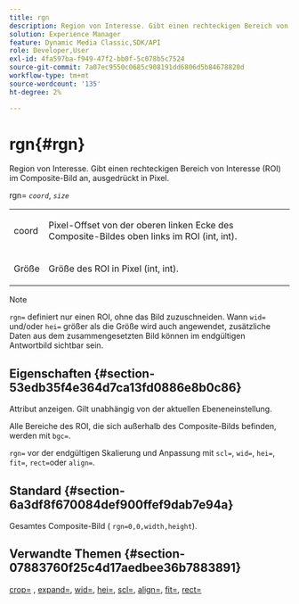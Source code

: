 ```yaml
---
title: rgn
description: Region von Interesse. Gibt einen rechteckigen Bereich von Interesse (ROI) im Composite-Bild an, ausgedrückt in Pixel.
solution: Experience Manager
feature: Dynamic Media Classic,SDK/API
role: Developer,User
exl-id: 4fa597ba-f949-47f2-bb0f-5c078b5c7524
source-git-commit: 7a07ec9550c0685c908191dd6806d5b84678820d
workflow-type: tm+mt
source-wordcount: '135'
ht-degree: 2%

---
```


# rgn{#rgn}

Region von Interesse. Gibt einen rechteckigen Bereich von Interesse (ROI) im Composite-Bild an, ausgedrückt in Pixel.

rgn= *`coord`*, *`size`*

<table id="simpletable_3A430F9078B04C2E90F4D1A130AFA20C"> 
 <tr class="strow"> 
  <td class="stentry"> <p><span class="varname"> coord</span> </p> </td> 
  <td class="stentry"> <p>Pixel-Offset von der oberen linken Ecke des Composite-Bildes oben links im ROI (int, int). </p></td> 
 </tr> 
 <tr class="strow"> 
  <td class="stentry"> <p><span class="varname"> Größe</span> </p></td> 
  <td class="stentry"> <p>Größe des ROI in Pixel (int, int). </p></td> 
 </tr> 
</table>

>[!NOTE]
>
>`rgn=` definiert nur einen ROI, ohne das Bild zuzuschneiden. Wann `wid=` und/oder `hei=` größer als die Größe wird auch angewendet, zusätzliche Daten aus dem zusammengesetzten Bild können im endgültigen Antwortbild sichtbar sein.

## Eigenschaften {#section-53edb35f4e364d7ca13fd0886e8b0c86}

Attribut anzeigen. Gilt unabhängig von der aktuellen Ebeneneinstellung.

Alle Bereiche des ROI, die sich außerhalb des Composite-Bilds befinden, werden mit `bgc=`.

`rgn=` vor der endgültigen Skalierung und Anpassung mit `scl=`, `wid=`, `hei=`, `fit=`, `rect=`oder `align=`.

## Standard {#section-6a3df8f670084def900ffef9dab7e94a}

Gesamtes Composite-Bild ( `rgn=0,0,width,height`).

## Verwandte Themen {#section-07883760f25c4d17aedbee36b7883891}

[crop=](../../../../../is-api/http-ref/image-serving-api-ref/c-http-protocol-reference/c-command-reference/r-crop.md#reference-6fd0f6399966446ab4425ce050572eab) , [expand=](../../../../../is-api/http-ref/image-serving-api-ref/c-http-protocol-reference/c-command-reference/r-extend.md#reference-7e9156beb285459d830e2d56782a74ac), [wid=](../../../../../is-api/http-ref/image-serving-api-ref/c-http-protocol-reference/c-command-reference/r-is-http-wid.md#reference-bfeadcb67bf4485f851eb21345527e47), [hei=](../../../../../is-api/http-ref/image-serving-api-ref/c-http-protocol-reference/c-command-reference/r-is-http-hei.md#reference-6d6f556ccc0e4b98a815e8a5c1944a96), [scl=](../../../../../is-api/http-ref/image-serving-api-ref/c-http-protocol-reference/c-command-reference/r-scl.md#reference-b2a74e493d0d407e98fe350551ba3fcc), [align=](../../../../../is-api/http-ref/image-serving-api-ref/c-http-protocol-reference/c-command-reference/r-align.md#reference-b7d6b87c75124d78884f916dd6544bc7), [fit=](../../../../../is-api/http-ref/image-serving-api-ref/c-http-protocol-reference/c-command-reference/r-fit.md#reference-f11bff6d93d143d6b135de3a923bc989), [rect=](../../../../../is-api/http-ref/image-serving-api-ref/c-http-protocol-reference/c-command-reference/r-rect.md#reference-520b90d30b4c4b4692a723e4df6adaf3)
